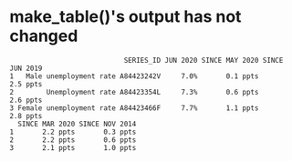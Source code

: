 # make_table()'s output has not changed

                                SERIES_ID JUN 2020 SINCE MAY 2020 SINCE JUN 2019
    1   Male unemployment rate A84423242V     7.0%       0.1 ppts       2.5 ppts
    2        Unemployment rate A84423354L     7.3%       0.6 ppts       2.6 ppts
    3 Female unemployment rate A84423466F     7.7%       1.1 ppts       2.8 ppts
      SINCE MAR 2020 SINCE NOV 2014
    1       2.2 ppts       0.3 ppts
    2       2.2 ppts       0.6 ppts
    3       2.1 ppts       1.0 ppts

